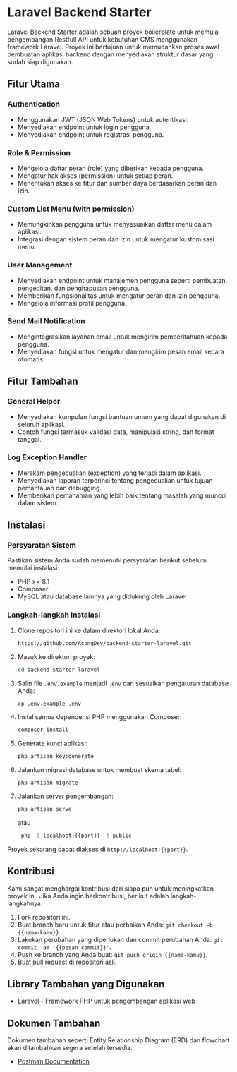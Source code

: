 # Laravel Backend Starter

Laravel Backend Starter adalah sebuah proyek boilerplate untuk memulai pengembangan Restfull API untuk kebutuhan CMS menggunakan framework Laravel. Proyek ini bertujuan untuk memudahkan proses awal pembuatan aplikasi backend dengan menyediakan struktur dasar yang sudah siap digunakan. 


## Fitur Utama

### Authentication

- Menggunakan JWT (JSON Web Tokens) untuk autentikasi.
- Menyediakan endpoint untuk login pengguna.
- Menyediakan endpoint untuk registrasi pengguna.

### Role & Permission

- Mengelola daftar peran (role) yang diberikan kepada pengguna.
- Mengatur hak akses (permission) untuk setiap peran.
- Menentukan akses ke fitur dan sumber daya berdasarkan peran dan izin.

### Custom List Menu (with permission)

- Memungkinkan pengguna untuk menyesuaikan daftar menu dalam aplikasi.
- Integrasi dengan sistem peran dan izin untuk mengatur kustomisasi menu.

### User Management

- Menyediakan endpoint untuk manajemen pengguna seperti pembuatan, pengeditan, dan penghapusan pengguna.
- Memberikan fungsionalitas untuk mengatur peran dan izin pengguna.
- Mengelola informasi profil pengguna.

### Send Mail Notification

- Mengintegrasikan layanan email untuk mengirim pemberitahuan kepada pengguna.
- Menyediakan fungsi untuk mengatur dan mengirim pesan email secara otomatis.

## Fitur Tambahan

### General Helper

- Menyediakan kumpulan fungsi bantuan umum yang dapat digunakan di seluruh aplikasi.
- Contoh fungsi termasuk validasi data, manipulasi string, dan format tanggal.

### Log Exception Handler

- Merekam pengecualian (exception) yang terjadi dalam aplikasi.
- Menyediakan laporan terperinci tentang pengecualian untuk tujuan pemantauan dan debugging.
- Memberikan pemahaman yang lebih baik tentang masalah yang muncul dalam sistem.




## Instalasi

### Persyaratan Sistem

Pastikan sistem Anda sudah memenuhi persyaratan berikut sebelum memulai instalasi:

- PHP >= 8.1
- Composer
- MySQL atau database lainnya yang didukung oleh Laravel

### Langkah-langkah Instalasi

1. Clone repositori ini ke dalam direktori lokal Anda:

    ```bash
    https://github.com/AcongDev/backend-starter-laravel.git
    ```

2. Masuk ke direktori proyek:

    ```bash
    cd backend-starter-laravel
    ```

3. Salin file `.env.example` menjadi `.env` dan sesuaikan pengaturan database Anda:

    ```bash
    cp .env.example .env
    ```

4. Instal semua dependensi PHP menggunakan Composer:

    ```bash
    composer install
    ```

5. Generate kunci aplikasi:

    ```bash
    php artisan key:generate
    ```

6. Jalankan migrasi database untuk membuat skema tabel:

    ```bash
    php artisan migrate
    ```

7. Jalankan server pengembangan:

    ```bash
    php artisan serve
    ```
    atau
   ```bash
    php -S localhost:{{port}} -t public
    ```


Proyek sekarang dapat diakses di `http://localhost:{{port}}`.

## Kontribusi

Kami sangat menghargai kontribusi dari siapa pun untuk meningkatkan proyek ini. Jika Anda ingin berkontribusi, berikut adalah langkah-langkahnya:

1. Fork repositori ini.
2. Buat branch baru untuk fitur atau perbaikan Anda: `git checkout -b {{nama-kamu}}`.
3. Lakukan perubahan yang diperlukan dan commit perubahan Anda: `git commit -am '{{pesan commit}}'`.
4. Push ke branch yang Anda buat: `git push origin {{nama-kamu}}`.
5. Buat pull request di repositori asli.

## Library Tambahan yang Digunakan

- [Laravel](https://laravel.com) - Framework PHP untuk pengembangan aplikasi web

## Dokumen Tambahan
Dokumen tambahan seperti Entity Relationship Diagram (ERD) dan flowchart akan ditambahkan segera setelah tersedia.

- [Postman Documentation](https://documenter.getpostman.com/view/31558413/2sA2xiYDEA)
